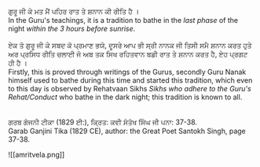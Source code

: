 ਗੁਰੂ ਜੀ ਕੇ ਮਤ ਮੈਂ ਪਹਿਰ ਰਾਤ ਤੇ ਸ਼ਨਾਨ ਕੀ ਰੀਤਿ ਹੈ ।⁣  
In the Guru's teachings, it is a tradition to bathe in the *last phase* of the night *within the 3 hours before sunrise*.⁣  
⁣
⁣  
ਏਕ ਤੋ ਗੁਰੂ ਜੀ ਕੇ ਸਬਦ ਕੋ ਪ੍ਰਮਾਣ ਭਯੋ, ਦੂਸਰੇ ਆਪ ਭੀ ਸ੍ਰੀ ਨਾਨਕ ਜੀ ਤਿਸੀ ਸਮੈ ਸ਼ਨਾਨ ਕਰਤ ਹੁਤੇ ਅਰ ਪ੍ਰਸਿਧ ਰੀਤਿ ਚਲਾਈ ਜੋ ਅਬ ਤਕ ਸਿਖ ਰਹਿਤਵਾਨ ਬਡੀ ਰਾਤ ਤੇ ਸ਼ਨਾਨ ਕਰਤ ਹੈ, ਏਹ ਪ੍ਰਗਟ ਹੀ ਹੈ ।⁣  
Firstly, this is proved through writings of the Gurus, secondly Guru Nanak himself used to bathe during this time and started this tradition, which even to this day is observed by Rehatvaan Sikhs *Sikhs who adhere to the Guru's Rehat/Conduct* who bathe in the dark night; this tradition is known to all. ⁣  
⁣  
⁣  
ਗਰਬ ਗੰਜਨੀ ਟੀਕਾ (1829 ਈ:), ਕ੍ਰਿਤ: ਕਵੀ ਸੰਤੋਖ ਸਿੰਘ ਜੀ ਪਨਾ: 37-38.⁣  
Garab Ganjini Tika (1829 CE), author: the Great Poet Santokh Singh, page 37-38.

![[amritvela.png]]